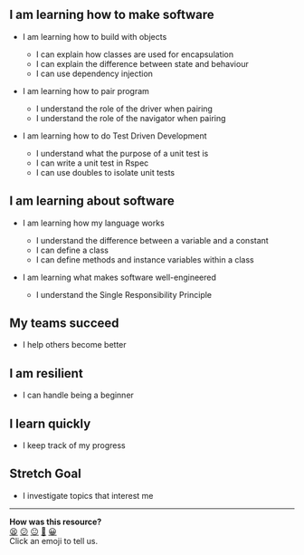 ## I am learning how to make software

- I am learning how to build with objects
  - I can explain how classes are used for encapsulation
  - I can explain the difference between state and behaviour
  - I can use dependency injection
  
- I am learning how to pair program
  - I understand the role of the driver when pairing
  - I understand the role of the navigator when pairing
  
- I am learning how to do Test Driven Development
  - I understand what the purpose of a unit test is
  - I can write a unit test in Rspec
  - I can use doubles to isolate unit tests
  
## I am learning about software
- I am learning how my language works
  - I understand the difference between a variable and a constant
  - I can define a class
  - I can define methods and instance variables within a class
  
- I am learning what makes software well-engineered
  - I understand the Single Responsibility Principle
  
## My teams succeed
- I help others become better

## I am resilient
- I can handle being a beginner

## I learn quickly
- I keep track of my progress

## Stretch Goal
- I investigate topics that interest me

<!-- BEGIN GENERATED SECTION DO NOT EDIT -->

---

**How was this resource?**  
[😫](https://airtable.com/shrUJ3t7KLMqVRFKR?prefill_Repository=course&prefill_File=boris_bikes/reflective_learning.md&prefill_Sentiment=😫) [😕](https://airtable.com/shrUJ3t7KLMqVRFKR?prefill_Repository=course&prefill_File=boris_bikes/reflective_learning.md&prefill_Sentiment=😕) [😐](https://airtable.com/shrUJ3t7KLMqVRFKR?prefill_Repository=course&prefill_File=boris_bikes/reflective_learning.md&prefill_Sentiment=😐) [🙂](https://airtable.com/shrUJ3t7KLMqVRFKR?prefill_Repository=course&prefill_File=boris_bikes/reflective_learning.md&prefill_Sentiment=🙂) [😀](https://airtable.com/shrUJ3t7KLMqVRFKR?prefill_Repository=course&prefill_File=boris_bikes/reflective_learning.md&prefill_Sentiment=😀)  
Click an emoji to tell us.

<!-- END GENERATED SECTION DO NOT EDIT -->
